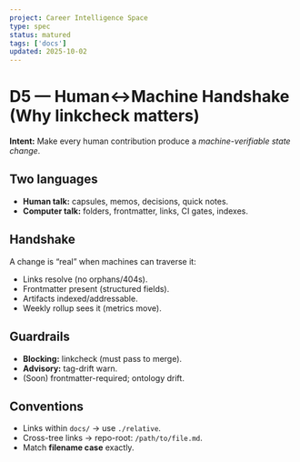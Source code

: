 ```yaml
---
project: Career Intelligence Space
type: spec
status: matured
tags: ['docs']
updated: 2025-10-02
---
```


# D5 — Human↔Machine Handshake (Why linkcheck matters)

**Intent:** Make every human contribution produce a *machine-verifiable state change*.

## Two languages
- **Human talk:** capsules, memos, decisions, quick notes.
- **Computer talk:** folders, frontmatter, links, CI gates, indexes.

## Handshake
A change is “real” when machines can traverse it:
- Links resolve (no orphans/404s).
- Frontmatter present (structured fields).
- Artifacts indexed/addressable.
- Weekly rollup sees it (metrics move).

## Guardrails
- **Blocking:** linkcheck (must pass to merge).
- **Advisory:** tag-drift warn.
- (Soon) frontmatter-required; ontology drift.

## Conventions
- Links within `docs/` → use `./relative`.
- Cross-tree links → repo-root: `/path/to/file.md`.
- Match **filename case** exactly.
